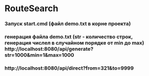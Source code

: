 # RouteSearch

### Запуск start.cmd (файл demo.txt в корне проекта)
### генерация файла demo.txt (str - количество строк, генерация числел в случайном порядке от min до max) http://localhost:8080/api/generate?str=1000&min=1&max=1000
### http://localhost:8080/api/direct?from=321&to=9999

